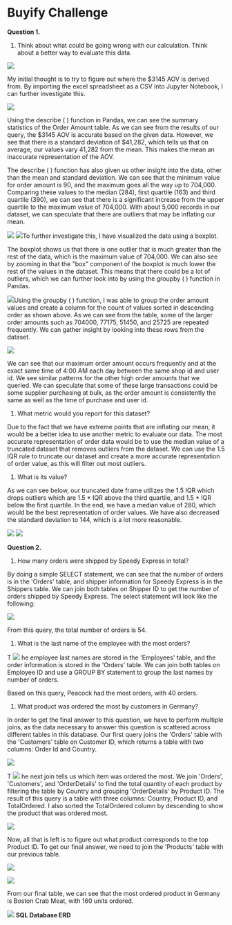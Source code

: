 # Buyify Challenge

**Question 1.**

1. Think about what could be going wrong with our calculation. Think about a better way to evaluate this data.

![](RackMultipart20210614-4-g4tryp_html_92a71cc520038856.png)

My initial thought is to try to figure out where the $3145 AOV is derived from. By importing the excel spreadsheet as a CSV into Jupyter Notebook, I can further investigate this.

![](RackMultipart20210614-4-g4tryp_html_6933326e5535cd1e.png)

Using the describe ( ) function in Pandas, we can see the summary statistics of the Order Amount table. As we can see from the results of our query, the $3145 AOV is accurate based on the given data. However, we see that there is a standard deviation of $41,282, which tells us that on average, our values vary 41,282 from the mean. This makes the mean an inaccurate representation of the AOV.

The describe ( ) function has also given us other insight into the data, other than the mean and standard deviation. We can see that the minimum value for order amount is 90, and the maximum goes all the way up to 704,000. Comparing these values to the median (284), first quartile (163) and third quartile (390), we can see that there is a significant increase from the upper quartile to the maximum value of 704,000. With about 5,000 records in our dataset, we can speculate that there are outliers that may be inflating our mean.

![](RackMultipart20210614-4-g4tryp_html_b42a850832962122.png) ![](RackMultipart20210614-4-g4tryp_html_2defae96361e8cdf.png)To further investigate this, I have visualized the data using a boxplot.

The boxplot shows us that there is one outlier that is much greater than the rest of the data, which is the maximum value of 704,000. We can also see by zooming in that the &quot;box&quot; component of the boxplot is much lower the rest of the values in the dataset. This means that there could be a lot of outliers, which we can further look into by using the groupby ( ) function in Pandas.

![](RackMultipart20210614-4-g4tryp_html_8c17f25a52cfac75.png)Using the groupby ( ) function, I was able to group the order amount values and create a column for the count of values sorted in descending order as shown above. As we can see from the table, some of the larger order amounts such as 704000, 77175, 51450, and 25725 are repeated frequently. We can gather insight by looking into these rows from the dataset.

![](RackMultipart20210614-4-g4tryp_html_e5e8f508d657e782.png)

We can see that our maximum order amount occurs frequently and at the exact same time of 4:00 AM each day between the same shop id and user id. We see similar patterns for the other high order amounts that we queried. We can speculate that some of these large transactions could be some supplier purchasing at bulk, as the order amount is consistently the same as well as the time of purchase and user id.

1. What metric would you report for this dataset?

Due to the fact that we have extreme points that are inflating our mean, it would be a better idea to use another metric to evaluate our data. The most accurate representation of order data would be to use the median value of a truncated dataset that removes outliers from the dataset. We can use the 1.5 IQR rule to truncate our dataset and create a more accurate representation of order value, as this will filter out most outliers.

1. What is its value?

As we can see below, our truncated date frame utilizes the 1.5 IQR which drops outliers which are 1.5 \* IQR above the third quartile, and 1.5 \* IQR below the first quartile. In the end, we have a median value of 280, which would be the best representation of order values. We have also decreased the standard deviation to 144, which is a lot more reasonable.

![](RackMultipart20210614-4-g4tryp_html_5b64656546001fbe.png) ![](RackMultipart20210614-4-g4tryp_html_32988904f03d1007.png)

**Question 2.**

1. How many orders were shipped by Speedy Express in total?

By doing a simple SELECT statement, we can see that the number of orders is in the &#39;Orders&#39; table, and shipper information for Speedy Express is in the Shippers table. We can join both tables on Shipper ID to get the number of orders shipped by Speedy Express. The select statement will look like the following:

![](RackMultipart20210614-4-g4tryp_html_1c62c53cc1982275.png)

From this query, the total number of orders is 54.

1. What is the last name of the employee with the most orders?

T ![](RackMultipart20210614-4-g4tryp_html_ce0bf91fb8b78dd4.png) he employee last names are stored in the &#39;Employees&#39; table, and the order information is stored in the &#39;Orders&#39; table. We can join both tables on Employee ID and use a GROUP BY statement to group the last names by number of orders.

Based on this query, Peacock had the most orders, with 40 orders.

1. What product was ordered the most by customers in Germany?

In order to get the final answer to this question, we have to perform multiple joins, as the data necessary to answer this question is scattered across different tables in this database. Our first query joins the &#39;Orders&#39; table with the &#39;Customers&#39; table on Customer ID, which returns a table with two columns: Order Id and Country.

![](RackMultipart20210614-4-g4tryp_html_49048f414d43d392.png)

T ![](RackMultipart20210614-4-g4tryp_html_6ddb7faae860a9a.png) he next join tells us which item was ordered the most. We join &#39;Orders&#39;, &#39;Customers&#39;, and &#39;OrderDetails&#39; to find the total quantity of each product by filtering the table by Country and grouping &#39;OrderDetails&#39; by Product ID. The result of this query is a table with three columns: Country, Product ID, and TotalOrdered. I also sorted the TotalOrdered column by descending to show the product that was ordered most.

![](RackMultipart20210614-4-g4tryp_html_a05fd16d22f25d5d.png)

Now, all that is left is to figure out what product corresponds to the top Product ID. To get our final answer, we need to join the &#39;Products&#39; table with our previous table.

![](RackMultipart20210614-4-g4tryp_html_aefa9b00498611e6.png)

![](RackMultipart20210614-4-g4tryp_html_cd2329a1bf4b2226.png)

From our final table, we can see that the most ordered product in Germany is Boston Crab Meat, with 160 units ordered.

![](RackMultipart20210614-4-g4tryp_html_181e98e2850c99df.png) **SQL Database ERD**
